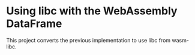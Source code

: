# Using libc with the WebAssembly DataFrame

This project converts the previous implementation to use libc from wasm-libc.
